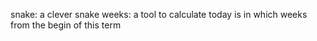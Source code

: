 snake: a clever snake
weeks: a tool to calculate today is in which weeks from the begin of this term